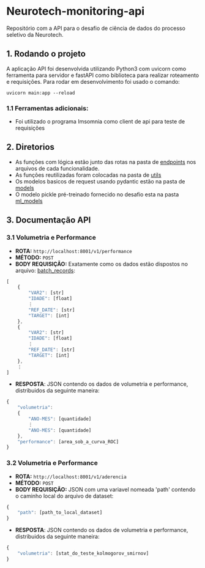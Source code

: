# Neurotech-monitoring-api
Repositório com a API para o desafio de ciência de dados do processo seletivo da Neurotech.

## 1. Rodando o projeto
A aplicação API foi desenvolvida utilizando Python3 com uvicorn como ferramenta para servidor e fastAPI como biblioteca para realizar roteamento e requisições.
Para rodar em desenvolvimento foi usado o comando:

```
uvicorn main:app --reload
```
### 1.1 Ferramentas adicionais:
- Foi utilizado o programa Imsomnia como client de api para teste de requisições

## 2. Diretorios
- As funções com lógica estão junto das rotas na pasta de [endpoints](https://github.com/joaovictorbelo/Neurotech-challenge-data-scientist/tree/main/app/api/endpoints) nos arquivos de cada funcionalidade. </br>
- As funções reutilizadas foram colocadas na pasta de [utils]((https://github.com/joaovictorbelo/Neurotech-challenge-data-scientist/tree/main/app/utils))
- Os modelos basicos de request usando pydantic estão na pasta de [models](https://github.com/joaovictorbelo/Neurotech-challenge-data-scientist/tree/main/app/api/models) </br>
- O modelo pickle pré-treinado fornecido no desafio esta na pasta [ml_models](https://github.com/joaovictorbelo/Neurotech-challenge-data-scientist/tree/main/ml_models)

## 3. Documentação API
### 3.1 Volumetria e Performance
- <b>ROTA:</b> `http://localhost:8001/v1/performance`
- <b>MÉTODO:</b> `POST`
- <b>BODY REQUISIÇÃO:</b> Exatamente como os dados estão dispostos no arquivo: [batch_records](https://github.com/joaovictorbelo/Neurotech-challenge-data-scientist/blob/main/batch_records.json):
```js
[
    {
        "VAR2": [str]
        "IDADE": [float]
        ⋮
        "REF_DATE": [str]
        "TARGET": [int]
    },
    {
        "VAR2": [str]
        "IDADE": [float]
        ⋮
        "REF_DATE": [str]
        "TARGET": [int]
    },
    ⋮
]
```
- <b>RESPOSTA</b>: JSON contendo os dados de volumetria e performance, distribuidos da seguinte maneira:
```js
{
    "volumetria": 
    {
        "ANO-MES": [quantidade]
        ⋮ 
        "ANO-MES": [quantidade]
    },
    "performance": [area_sob_a_curva_ROC]
}
```

### 3.2 Volumetria e Performance
- <b>ROTA:</b> `http://localhost:8001/v1/aderencia`
- <b>MÉTODO:</b> `POST`
- <b>BODY REQUISIÇÃO:</b> JSON com uma variavel nomeada 'path' contendo o caminho local do arquivo de dataset:
```js
{
    "path": [path_to_local_dataset]
}
```
- <b>RESPOSTA</b>: JSON contendo os dados de volumetria e performance, distribuidos da seguinte maneira:
```js
{
    "volumetria": [stat_do_teste_kolmogorov_smirnov]
}
```